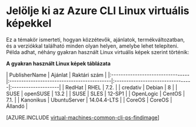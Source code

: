 <properties
   pageTitle="Jelölje ki az Azure CLI Linux virtuális képekkel |} Microsoft Azure"
   description="Megtudhatja, miként állapítható meg a publisher ajánlat és Termékváltozat képek Linux virtuális gép létrehozása és az erőforrás-kezelő telepítési modellt."
   services="virtual-machines-linux"
   documentationCenter=""
   authors="squillace"
   manager="timlt"
   editor=""
   tags="azure-resource-manager"
   />

<tags
   ms.service="virtual-machines-linux"
   ms.devlang="na"
   ms.topic="article"
   ms.tgt_pltfrm="vm-linux"
   ms.workload="infrastructure"
   ms.date="08/23/2016"
   ms.author="rasquill"/>

# <a name="select-linux-vm-images-with-the-azure-cli"></a>Jelölje ki az Azure CLI Linux virtuális képekkel

Ez a témakör ismerteti, hogyan közzétevők, ajánlatok, termékváltozatban, és a verziókkal található minden olyan helyen, amelybe lehet telepíteni. Példa adhat, néhány gyakran használt Linux virtuális képek szerint történik:

**A gyakran használt Linux képek táblázata**


| PublisherName                        | Ajánlat                                 | Raktári szám                         |
|:---------------------------------|:-------------------------------------------|:---------------------------------|:--------------------|
| RedHat                           | RHEL                                       | 7.2.                              |
| credativ                         | Debian                                     | 8                                | 
| SUSE                             | openSUSE                                   | 13.2                             |
| SUSE                             | SLES                                       | 12-SP1                           |
| OpenLogic                        | CentOS                                     | 7.1.                              |
| Kanonikus                        | UbuntuServer                               | 14.04.4-LTS                      |
| CoreOS                           | CoreOS                                     | Állandó                           |


[AZURE.INCLUDE [virtual-machines-common-cli-ps-findimage](../../includes/virtual-machines-common-cli-ps-findimage.md)]
